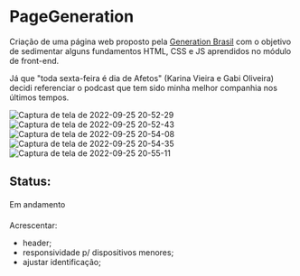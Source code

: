 # PageGeneration

Criação de uma página web proposto pela [Generation Brasil](https://brazil.generation.org/ ) com o objetivo de sedimentar alguns fundamentos HTML, CSS e JS aprendidos no módulo de front-end.  

Já que "toda sexta-feira é dia de Afetos" (Karina Vieira e Gabi Oliveira) decidi referenciar o podcast que tem sido minha melhor companhia nos últimos tempos.

![Captura de tela de 2022-09-25 20-52-29](https://user-images.githubusercontent.com/105956403/192171278-4526f761-011f-4ed9-b3ec-656977033fd6.png)
![Captura de tela de 2022-09-25 20-52-43](https://user-images.githubusercontent.com/105956403/192171286-61734ab5-eb58-4e59-80df-0a1419f4eba5.png)
![Captura de tela de 2022-09-25 20-54-08](https://user-images.githubusercontent.com/105956403/192171331-28407701-eaea-4627-a1c9-bd5fda77e48e.png)
![Captura de tela de 2022-09-25 20-54-35](https://user-images.githubusercontent.com/105956403/192171362-395ae0f9-ca6e-4714-8dd2-78572aff4789.png)
![Captura de tela de 2022-09-25 20-55-11](https://user-images.githubusercontent.com/105956403/192171380-d9c473da-aa8d-498b-b3f6-72457e5a9517.png)


## Status:

####

Em andamento 

####

Acrescentar:
- header; <br>
- responsividade p/ dispositivos menores; <br>
- ajustar identificação;
